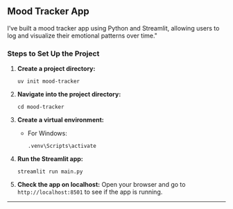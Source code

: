 ##  Mood Tracker App

 I’ve built a mood tracker app using Python and Streamlit, allowing users to log and visualize their emotional patterns over time."

### Steps to Set Up the Project

1. **Create a project directory:**
    ```
    uv init mood-tracker
    ```

2. **Navigate into the project directory:**
    ```
    cd mood-tracker
    ```

3. **Create a virtual environment:**
    - For Windows:
      ```
      .venv\Scripts\activate
      ```

4. **Run the Streamlit app:**
    ```
    streamlit run main.py
    ```

5. **Check the app on localhost:**
    Open your browser and go to `http://localhost:8501` to see if the app is running.

---